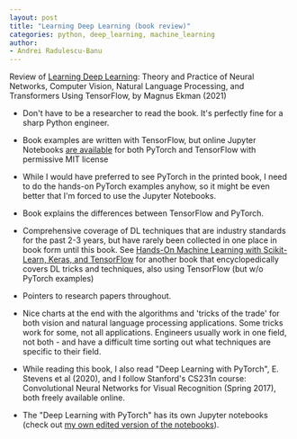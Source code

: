 ```yaml
---
layout: post
title: "Learning Deep Learning (book review)"
categories: python, deep_learning, machine_learning
author:
- Andrei Radulescu-Banu
---
```


Review of [Learning Deep Learning](https://www.amazon.com/Learning-Deep-Processing-Transformers-TensorFlow/dp/0137470355): Theory and Practice of Neural Networks, Computer Vision, Natural Language Processing, and Transformers Using TensorFlow, by Magnus Ekman (2021)

* Don't have to be a researcher to read the book. It's perfectly fine for a sharp Python engineer.
* Book examples are written with TensorFlow, but online Jupyter Notebooks [are available](https://github.com/NVDLI/LDL/tree/main/pt_framework) for both PyTorch and TensorFlow with permissive MIT license
* While I would have preferred to see PyTorch in the printed book, I need to do the hands-on PyTorch examples anyhow, so it might be even better that I'm forced to use the Jupyter Notebooks.
* Book explains the differences between TensorFlow and PyTorch.
* Comprehensive coverage of DL techniques that are industry standards for the past 2-3 years, but have rarely been collected in one place in book form until this book. See [Hands-On Machine Learning with Scikit-Learn, Keras, and TensorFlow](https://www.amazon.com/Hands-Machine-Learning-Scikit-Learn-TensorFlow/dp/14920326461) for another book that encyclopedically covers DL tricks and techniques, also using TensorFlow (but w/o PyTorch examples)
* Pointers to research papers throughout.
* Nice charts at the end with the algorithms and 'tricks of the trade' for both vision and natural language processing applications. Some tricks work for some, not all applications. Engineers usually work in one field, not both - and have a difficult time sorting out what techniques are specific to their field.

* While reading this book, I also read "Deep Learning with PyTorch", E. Stevens et al (2020), and I follow Stanford's CS231n course: Convolutional Neural Networks for Visual Recognition (Spring 2017), both freely available online.
* The "Deep Learning with PyTorch" has its own Jupyter notebooks (check out [my own edited version of the notebooks](https://bitdribble.github.io/python/2021/12/17/intro-to-pytorch/)).
